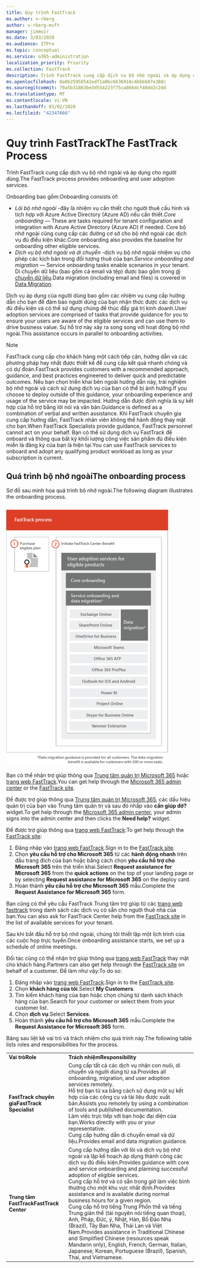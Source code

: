 ```yaml
---
title: Quy trình FastTrack
ms.author: v-rberg
author: v-rberg-msft
manager: jimmuir
ms.date: 3/03/2020
ms.audience: ITPro
ms.topic: conceptual
ms.service: o365-administration
localization_priority: Priority
ms.collection: FastTrack
description: Trình FastTrack cung cấp dịch vụ bộ nhớ ngoài và áp dụng cho người dùng.
ms.openlocfilehash: 0a0b25956542edf1a0bc6636918c4bbbb07e388c
ms.sourcegitcommit: 79a5b31863be3d554223f75ca866dcf40dd2c2dd
ms.translationtype: MT
ms.contentlocale: vi-VN
ms.lasthandoff: 03/02/2020
ms.locfileid: "42347666"
---
```

# <a name="the-fasttrack-process"></a><span data-ttu-id="8f30a-103">Quy trình FastTrack</span><span class="sxs-lookup"><span data-stu-id="8f30a-103">The FastTrack Process</span></span>

<span data-ttu-id="8f30a-104">Trình FastTrack cung cấp dịch vụ bộ nhớ ngoài và áp dụng cho người dùng.</span><span class="sxs-lookup"><span data-stu-id="8f30a-104">The FastTrack process provides onboarding and user adoption services.</span></span> 
  
<span data-ttu-id="8f30a-105">Onboarding bao gồm:</span><span class="sxs-lookup"><span data-stu-id="8f30a-105">Onboarding consists of:</span></span>
  
- <span data-ttu-id="8f30a-106">*Lõi bộ nhớ ngoài* -đây là nhiệm vụ cần thiết cho người thuê cấu hình và tích hợp với Azure Active Directory (Azure AD) nếu cần thiết.</span><span class="sxs-lookup"><span data-stu-id="8f30a-106">*Core onboarding* — These are tasks required for tenant configuration and integration with Azure Active Directory (Azure AD) if needed.</span></span> <span data-ttu-id="8f30a-107">Core bộ nhớ ngoài cũng cung cấp các đường cơ sở cho bộ nhớ ngoài các dịch vụ đủ điều kiện khác.</span><span class="sxs-lookup"><span data-stu-id="8f30a-107">Core onboarding also provides the baseline for onboarding other eligible services.</span></span> 
- <span data-ttu-id="8f30a-108">*Dịch vụ bộ nhớ ngoài và di chuyển* -dịch vụ bộ nhớ ngoài nhiệm vụ cho phép các kịch bản trong đối tượng thuê của bạn.</span><span class="sxs-lookup"><span data-stu-id="8f30a-108">*Service onboarding and migration* — Service onboarding tasks enable scenarios in your tenant.</span></span> <span data-ttu-id="8f30a-109">Di chuyển dữ liệu (bao gồm cả email và tệp) được bao gồm trong [di chuyển dữ liệu](O365-data-migration.md).</span><span class="sxs-lookup"><span data-stu-id="8f30a-109">Data migration (including email and files) is covered in [Data Migration](O365-data-migration.md).</span></span> 
    
<span data-ttu-id="8f30a-110">Dịch vụ áp dụng của người dùng bao gồm các nhiệm vụ cung cấp hướng dẫn cho bạn để đảm bảo người dùng của bạn nhận thức được các dịch vụ đủ điều kiện và có thể sử dụng chúng để thúc đẩy giá trị kinh doanh.</span><span class="sxs-lookup"><span data-stu-id="8f30a-110">User adoption services are comprised of tasks that provide guidance for you to ensure your users are aware of the eligible services and can use them to drive business value.</span></span> <span data-ttu-id="8f30a-111">Sự hỗ trợ này xảy ra song song với hoạt động bộ nhớ ngoài.</span><span class="sxs-lookup"><span data-stu-id="8f30a-111">This assistance occurs in parallel to onboarding activities.</span></span>
  
> [!NOTE]
> <span data-ttu-id="8f30a-112">FastTrack cung cấp cho khách hàng một cách tiếp cận, hướng dẫn và các phương pháp hay nhất được thiết kế để cung cấp kết quả nhanh chóng và có dự đoán.</span><span class="sxs-lookup"><span data-stu-id="8f30a-112">FastTrack provides customers with a recommended approach, guidance, and best practices engineered to deliver quick and predictable outcomes.</span></span> <span data-ttu-id="8f30a-113">Nếu bạn chọn triển khai bên ngoài hướng dẫn này, trải nghiệm bộ nhớ ngoài và cách sử dụng dịch vụ của bạn có thể bị ảnh hưởng.</span><span class="sxs-lookup"><span data-stu-id="8f30a-113">If you choose to deploy outside of this guidance, your onboarding experience and usage of the service may be impacted.</span></span> <span data-ttu-id="8f30a-114">Hướng dẫn được định nghĩa là sự kết hợp của hỗ trợ bằng lời nói và văn bản.</span><span class="sxs-lookup"><span data-stu-id="8f30a-114">Guidance is defined as a combination of verbal and written assistance.</span></span> <span data-ttu-id="8f30a-115">Khi FastTrack chuyên gia cung cấp hướng dẫn, FastTrack nhân viên không thể hành động thay mặt cho bạn.</span><span class="sxs-lookup"><span data-stu-id="8f30a-115">When FastTrack Specialists provide guidance, FastTrack personnel cannot act on your behalf.</span></span> <span data-ttu-id="8f30a-116">Bạn có thể sử dụng dịch vụ FastTrack để onboard và thông qua bất kỳ khối lượng công việc sản phẩm đủ điều kiện miễn là đăng ký của bạn là hiện tại.</span><span class="sxs-lookup"><span data-stu-id="8f30a-116">You can use FastTrack services to onboard and adopt any qualifying product workload as long as your subscription is current.</span></span> 
  
## <a name="the-onboarding-process"></a><span data-ttu-id="8f30a-117">Quá trình bộ nhớ ngoài</span><span class="sxs-lookup"><span data-stu-id="8f30a-117">The onboarding process</span></span>

<span data-ttu-id="8f30a-118">Sơ đồ sau minh họa quá trình bộ nhớ ngoài.</span><span class="sxs-lookup"><span data-stu-id="8f30a-118">The following diagram illustrates the onboarding process.</span></span>
  
![Thời gian sử dụng lợi ích Onboarding](media/O365-Onboarding-Timeline.png)
  
<span data-ttu-id="8f30a-120">Bạn có thể nhận trợ giúp thông qua [Trung tâm quản trị Microsoft 365](https://go.microsoft.com/fwlink/?linkid=2032704) hoặc [trang web FastTrack](https://go.microsoft.com/fwlink/?linkid=780698).</span><span class="sxs-lookup"><span data-stu-id="8f30a-120">You can get help through the [Microsoft 365 admin center](https://go.microsoft.com/fwlink/?linkid=2032704) or the [FastTrack site](https://go.microsoft.com/fwlink/?linkid=780698).</span></span> 

<span data-ttu-id="8f30a-121">Để được trợ giúp thông qua [Trung tâm quản trị Microsoft 365](https://go.microsoft.com/fwlink/?linkid=2032704), các dấu hiệu quản trị của bạn vào Trung tâm quản trị và sau đó nhấp vào **cần giúp đỡ?** widget.</span><span class="sxs-lookup"><span data-stu-id="8f30a-121">To get help through the [Microsoft 365 admin center](https://go.microsoft.com/fwlink/?linkid=2032704), your admin signs into the admin center and then clicks the **Need help?** widget.</span></span> 

<span data-ttu-id="8f30a-122">Để được trợ giúp thông qua [trang web FastTrack](https://go.microsoft.com/fwlink/?linkid=780698):</span><span class="sxs-lookup"><span data-stu-id="8f30a-122">To get help through the [FastTrack site](https://go.microsoft.com/fwlink/?linkid=780698):</span></span> 
1.  <span data-ttu-id="8f30a-123">Đăng nhập vào [trang web FastTrack](https://go.microsoft.com/fwlink/?linkid=780698).</span><span class="sxs-lookup"><span data-stu-id="8f30a-123">Sign in to the [FastTrack site](https://go.microsoft.com/fwlink/?linkid=780698).</span></span> 
2.  <span data-ttu-id="8f30a-124">Chọn **yêu cầu hỗ trợ cho Microsoft 365** từ các **hành động nhanh** trên đầu trang đích của bạn hoặc bằng cách chọn **yêu cầu hỗ trợ cho Microsoft 365** trên thẻ triển khai.</span><span class="sxs-lookup"><span data-stu-id="8f30a-124">Select **Request assistance for Microsoft 365** from the **quick actions** on the top of your landing page or by selecting **Request assistance for Microsoft 365** on the deploy card.</span></span>
3.  <span data-ttu-id="8f30a-125">Hoàn thành **yêu cầu hỗ trợ cho Microsoft 365** mẫu.</span><span class="sxs-lookup"><span data-stu-id="8f30a-125">Complete the **Request Assistance for Microsoft 365** form.</span></span> 
  
 <span data-ttu-id="8f30a-126">Bạn cũng có thể yêu cầu FastTrack Trung tâm trợ giúp từ các [trang web fasttrack](https://go.microsoft.com/fwlink/?linkid=780698) trong danh sách các dịch vụ có sẵn cho người thuê nhà của bạn.</span><span class="sxs-lookup"><span data-stu-id="8f30a-126">You can also ask for FastTrack Center help from the [FastTrack site](https://go.microsoft.com/fwlink/?linkid=780698) in the list of available services for your tenant.</span></span> 
    
 <span data-ttu-id="8f30a-127">Sau khi bắt đầu hỗ trợ bộ nhớ ngoài, chúng tôi thiết lập một lịch trình của các cuộc họp trực tuyến.</span><span class="sxs-lookup"><span data-stu-id="8f30a-127">Once onboarding assistance starts, we set up a schedule of online meetings.</span></span>
    
<span data-ttu-id="8f30a-128">Đối tác cũng có thể nhận trợ giúp thông qua [trang web FastTrack](https://go.microsoft.com/fwlink/?linkid=780698) thay mặt cho khách hàng.</span><span class="sxs-lookup"><span data-stu-id="8f30a-128">Partners can also get help through the [FastTrack site](https://go.microsoft.com/fwlink/?linkid=780698) on behalf of a customer.</span></span> <span data-ttu-id="8f30a-129">Để làm như vậy:</span><span class="sxs-lookup"><span data-stu-id="8f30a-129">To do so:</span></span>
1.  <span data-ttu-id="8f30a-130">Đăng nhập vào [trang web FastTrack](https://go.microsoft.com/fwlink/?linkid=780698).</span><span class="sxs-lookup"><span data-stu-id="8f30a-130">Sign in to the [FastTrack site](https://go.microsoft.com/fwlink/?linkid=780698).</span></span> 
2.  <span data-ttu-id="8f30a-131">Chọn **khách hàng của tôi**.</span><span class="sxs-lookup"><span data-stu-id="8f30a-131">Select **My Customers**.</span></span>
3.  <span data-ttu-id="8f30a-132">Tìm kiếm khách hàng của bạn hoặc chọn chúng từ danh sách khách hàng của bạn.</span><span class="sxs-lookup"><span data-stu-id="8f30a-132">Search for your customer or select them from your customer list.</span></span>
4.  <span data-ttu-id="8f30a-133">Chọn **dịch vụ**.</span><span class="sxs-lookup"><span data-stu-id="8f30a-133">Select **Services**.</span></span>
5.  <span data-ttu-id="8f30a-134">Hoàn thành **yêu cầu hỗ trợ cho Microsoft 365** mẫu.</span><span class="sxs-lookup"><span data-stu-id="8f30a-134">Complete the **Request Assistance for Microsoft 365** form.</span></span> 

<span data-ttu-id="8f30a-135">Bảng sau liệt kê vai trò và trách nhiệm cho quá trình này.</span><span class="sxs-lookup"><span data-stu-id="8f30a-135">The following table lists roles and responsibilities for the process.</span></span>
    
|||
|:-----|:-----|
|<span data-ttu-id="8f30a-136">**Vai trò**</span><span class="sxs-lookup"><span data-stu-id="8f30a-136">**Role**</span></span> <br/> |<span data-ttu-id="8f30a-137">**Trách nhiệm**</span><span class="sxs-lookup"><span data-stu-id="8f30a-137">**Responsibility**</span></span> <br/> |
|<span data-ttu-id="8f30a-138">**FastTrack chuyên gia**</span><span class="sxs-lookup"><span data-stu-id="8f30a-138">**FastTrack Specialist**</span></span> <br/> |<span data-ttu-id="8f30a-139">Cung cấp tất cả các dịch vụ nhận con nuôi, di chuyển và người dùng từ xa.</span><span class="sxs-lookup"><span data-stu-id="8f30a-139">Provides all onboarding, migration, and user adoption services remotely.</span></span>  <br/> <span data-ttu-id="8f30a-140">Hỗ trợ bạn từ xa bằng cách sử dụng một sự kết hợp của các công cụ và tài liệu được xuất bản.</span><span class="sxs-lookup"><span data-stu-id="8f30a-140">Assists you remotely by using a combination of tools and published documentation.</span></span> <br/> <span data-ttu-id="8f30a-141">Làm việc trực tiếp với bạn hoặc đại diện của bạn.</span><span class="sxs-lookup"><span data-stu-id="8f30a-141">Works directly with you or your representative.</span></span> <br/> <span data-ttu-id="8f30a-142">Cung cấp hướng dẫn di chuyển email và dữ liệu.</span><span class="sxs-lookup"><span data-stu-id="8f30a-142">Provides email and data migration guidance.</span></span>|
|<span data-ttu-id="8f30a-143">**Trung tâm FastTrack**</span><span class="sxs-lookup"><span data-stu-id="8f30a-143">**FastTrack Center**</span></span>  <br/> |<span data-ttu-id="8f30a-144">Cung cấp hướng dẫn với lõi và dịch vụ bộ nhớ ngoài và lập kế hoạch áp dụng thành công các dịch vụ đủ điều kiện.</span><span class="sxs-lookup"><span data-stu-id="8f30a-144">Provides guidance with core and service onboarding and planning successful adoption of eligible services.</span></span>  <br/> <span data-ttu-id="8f30a-145">Cung cấp hỗ trợ và có sẵn trong giờ làm việc bình thường cho một khu vực nhất định.</span><span class="sxs-lookup"><span data-stu-id="8f30a-145">Provides assistance and is available during normal business hours for a given region.</span></span> <br/> <span data-ttu-id="8f30a-146">Cung cấp hỗ trợ tiếng Trung Phồn thể và tiếng Trung giản thể (tài nguyên nói tiếng quan thoại), Anh, Pháp, Đức, ý, Nhật, Hàn, Bồ Đào Nha (Brazil), Tây Ban Nha, Thái Lan và Việt Nam.</span><span class="sxs-lookup"><span data-stu-id="8f30a-146">Provides assistance in Traditional Chinese and Simplified Chinese (resources speak Mandarin only), English, French, German, Italian, Japanese, Korean, Portuguese (Brazil), Spanish, Thai, and Vietnamese.</span></span>|


  

